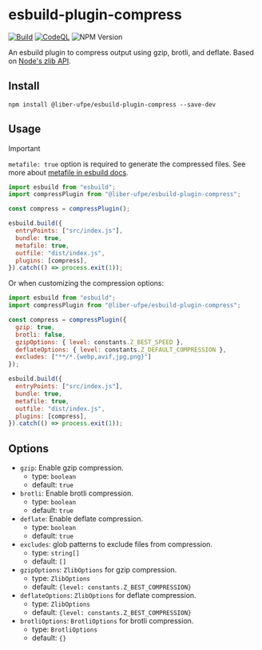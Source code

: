 # esbuild-plugin-compress

[![Build](https://github.com/Liber-UFPE/esbuild-plugin-compress/actions/workflows/build.yml/badge.svg)](https://github.com/Liber-UFPE/esbuild-plugin-compress/actions/workflows/build.yml)
[![CodeQL](https://github.com/Liber-UFPE/esbuild-plugin-compress/actions/workflows/codeql.yml/badge.svg)](https://github.com/Liber-UFPE/esbuild-plugin-compress/actions/workflows/codeql.yml)
![NPM Version](https://img.shields.io/npm/v/%40liber-ufpe%2Fesbuild-plugin-compress)

An esbuild plugin to compress output using gzip, brotli, and deflate. Based on [Node's zlib API](https://nodejs.org/api/zlib.html).

## Install

```shell
npm install @liber-ufpe/esbuild-plugin-compress --save-dev
```

## Usage

> [!IMPORTANT]
> `metafile: true` option is required to generate the compressed files. See more about [metafile in esbuild docs](https://esbuild.github.io/api/#metafile).

```javascript
import esbuild from "esbuild";
import compressPlugin from "@liber-ufpe/esbuild-plugin-compress";

const compress = compressPlugin();

esbuild.build({
  entryPoints: ["src/index.js"],
  bundle: true,
  metafile: true,
  outfile: "dist/index.js",
  plugins: [compress],
}).catch(() => process.exit(1));
```

Or when customizing the compression options:

```javascript
import esbuild from "esbuild";
import compressPlugin from "@liber-ufpe/esbuild-plugin-compress";

const compress = compressPlugin({
  gzip: true,
  brotli: false,
  gzipOptions: { level: constants.Z_BEST_SPEED },
  deflateOptions: { level: constants.Z_DEFAULT_COMPRESSION },
  excludes: ["**/*.{webp,avif,jpg,png}"]
});

esbuild.build({
  entryPoints: ["src/index.js"],
  bundle: true,
  metafile: true,
  outfile: "dist/index.js",
  plugins: [compress],
}).catch(() => process.exit(1));
```

## Options

- `gzip`: Enable gzip compression.
    - type: `boolean`
    - default: `true`
- `brotli`: Enable brotli compression.
    - type: `boolean`
    - default: `true`
- `deflate`: Enable deflate compression.
    - type: `boolean`
    - default: `true`
- `excludes`: glob patterns to exclude files from compression.
    - type: `string[]`
    - default: `[]`
- `gzipOptions`: `ZlibOptions` for gzip compression.
    - type: `ZlibOptions`
    - default: `{level: constants.Z_BEST_COMPRESSION}`
- `deflateOptions`: `ZlibOptions` for deflate compression.
    - type: `ZlibOptions`
    - default: `{level: constants.Z_BEST_COMPRESSION}`
- `brotliOptions`: `BrotliOptions` for brotli compression.
    - type: `BrotliOptions`
    - default: `{}`
